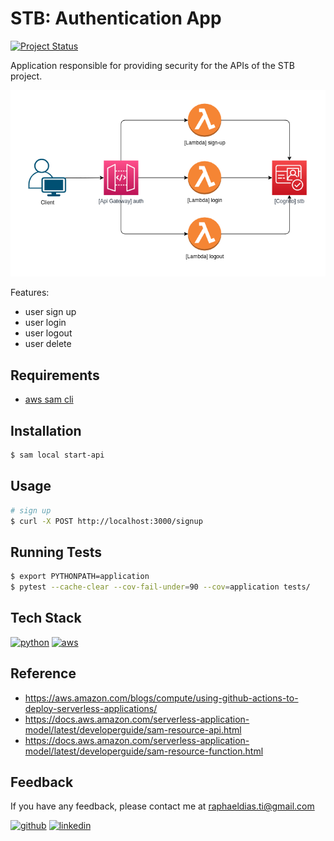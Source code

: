 # STB: Authentication App

[![Project Status](https://img.shields.io/static/v1?label=project%20status&message=in%20development&color=yellow&style=flat-square)](#)

Application responsible for providing security for the APIs of the STB project.

![resources](assets/images/resources.png)

Features:
- user sign up
- user login
- user logout
- user delete


## Requirements

- [aws sam cli](https://docs.aws.amazon.com/serverless-application-model/latest/developerguide/serverless-sam-cli-install.html)


## Installation

```bash
$ sam local start-api
```


## Usage

```bash
# sign up
$ curl -X POST http://localhost:3000/signup
```


## Running Tests

```bash
$ export PYTHONPATH=application
$ pytest --cache-clear --cov-fail-under=90 --cov=application tests/
```


## Tech Stack

[![python](https://img.shields.io/badge/Python-FFD43B?style=for-the-badge&logo=python&logoColor=blue)](https://www.python.org/)
[![aws](https://img.shields.io/badge/Amazon_AWS-FF9900?style=for-the-badge&logo=amazonaws&logoColor=white)](https://aws.amazon.com/)


## Reference

- https://aws.amazon.com/blogs/compute/using-github-actions-to-deploy-serverless-applications/
- https://docs.aws.amazon.com/serverless-application-model/latest/developerguide/sam-resource-api.html
- https://docs.aws.amazon.com/serverless-application-model/latest/developerguide/sam-resource-function.html


## Feedback

If you have any feedback, please contact me at raphaeldias.ti@gmail.com

[![github](https://img.shields.io/badge/GitHub-100000?style=for-the-badge&logo=github&logoColor=white)](https://github.com/raphaelbh)
[![linkedin](https://img.shields.io/badge/LinkedIn-0077B5?style=for-the-badge&logo=linkedin&logoColor=white)](https://www.linkedin.com/in/raphaelbh/)